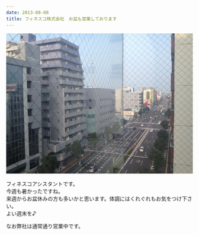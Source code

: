 ```yaml
---
date: 2013-08-08
title: フィネスコ株式会社　お盆も営業しております
---
```




![](/images/uploads/20130809finesco_orig.jpg)
<!--more-->

フィネスコアシスタントです。  
​今週も暑かったですね。  
来週からお盆休みの方も多いかと思います。体調にはくれぐれもお気をつけ下さい。  
よい週末を♪  
  
なお弊社は通常通り営業中です。
